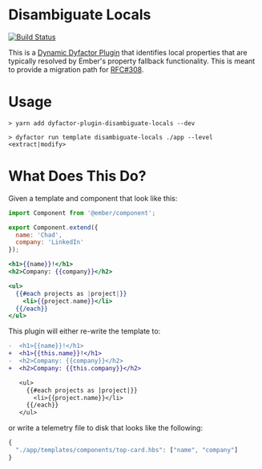 # Disambiguate Locals

[![Build Status](https://travis-ci.org/dyfactor/dyfactor-plugin-disambiguate-locals.svg?branch=master)](https://travis-ci.org/dyfactor/dyfactor-plugin-disambiguate-locals)

This is a [Dynamic Dyfactor Plugin](https://github.com/dyfactor/dyfactor#dynamic-plugins) that identifies local properties that are typically resolved by Ember's property fallback functionality. This is meant to provide a migration path for [RFC#308](https://github.com/emberjs/rfcs/pull/308).

# Usage

```shell 
> yarn add dyfactor-plugin-disambiguate-locals --dev

> dyfactor run template disambiguate-locals ./app --level <extract|modify>
```

# What Does This Do?

Given a template and component that look like this:

```js
import Component from '@ember/component';

export Component.extend({
  name: 'Chad',
  company: 'LinkedIn'
});
```

```hbs
<h1>{{name}}!</h1>
<h2>Company: {{company}}</h2>

<ul>
  {{#each projects as |project|}}
    <li>{{project.name}}</li>
  {{/each}}
</ul>
```

This plugin will either re-write the template to:

```diff
-  <h1>{{name}}!</h1>
+  <h1>{{this.name}}!</h1>
-  <h2>Company: {{company}}</h2>
+  <h2>Company: {{this.company}}</h2>

   <ul>
     {{#each projects as |project|}}
       <li>{{project.name}}</li>
     {{/each}}
   </ul>
```

or write a telemetry file to disk that looks like the following:

```js
{
  "./app/templates/components/top-card.hbs": ["name", "company"]
}
```
